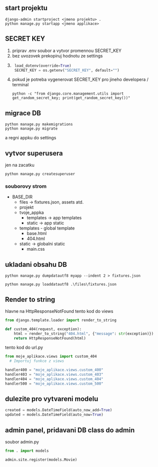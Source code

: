  ## start projektu
 ```shell
 django-admin startproject <jmeno projektu> . 
 python manage.py startapp <jmeno applikace>
 ```
## SECRET KEY
1. priprav .env soubor a vytvor promennou SECRET_KEY
2. bez uvozovek prekopiruj hodnotu ze settings
3. ```python
    load_dotenv(override=True)
    SECRET_KEY = os.getenv("SECRET_KEY", default="")
    ```
4. pokud je potreba vygenerovat SECRET_KEY pro jineho developera / terminal
    ```shell
    python -c "from django.core.management.utils import get_random_secret_key; print(get_random_secret_key())"
    ```

## migrace DB
```shell
python manage.py makemigrations
python manage.py migrate
```
a regni appku do settings
## vytvor superusera
jen na zacatku
```shell
python manage.py createsuperuser
```

### souborovy strom
- BASE_DIR
    - files -> fixtures.json, assets atd.
    - projekt
    - tvoje_appka
        - templates -> app templates
        - static -> app static
    - templates - global template
       - base.html
       - 404.html
    - static -> globalni static
        - main.css

## ukladani obsahu DB
```shell
python manage.py dumpdatautf8 myapp --indent 2 > fixtures.json

python manage.py loaddatautf8 .\files\fixtures.json
 ```

## Render to string
hlavne na HttpResponseNotFound
tento kod do views
```python
from django.template.loader import render_to_string

def custom_404(request, exception):
    html = render_to_string("404.html", {"message": str(exception)})
    return HttpResponseNotFound(html)
```
tento kod do url.py
```python
from moje_aplikace.views import custom_404
  # Importuj funkce z views

handler400 = "moje_aplikace.views.custom_400"
handler403 = "moje_aplikace.views.custom_403"
handler404 = "moje_aplikace.views.custom_404"
handler500 = "moje_aplikace.views.custom_500"
```


## dulezite pro vytvareni modelu
```python
created = models.DateTimeField(auto_now_add=True)
updated = models.DateTimeField(auto_now=True)
```

## admin panel, pridavani DB class do admin
soubor admin.py
```python
from . import models

admin.site.register(models.Movie)
```